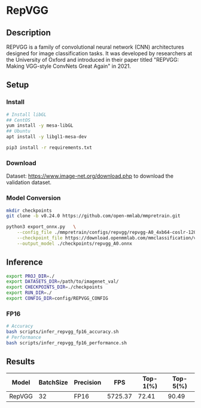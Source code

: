 # RepVGG

## Description

REPVGG is a family of convolutional neural network (CNN) architectures designed for image classification tasks.
It was developed by researchers at the University of Oxford and introduced in their paper titled "REPVGG: Making VGG-style ConvNets Great Again" in 2021.

## Setup

### Install

```bash
# Install libGL
## CentOS
yum install -y mesa-libGL
## Ubuntu
apt install -y libgl1-mesa-dev

pip3 install -r requirements.txt
```

### Download

Dataset: <https://www.image-net.org/download.php> to download the validation dataset.

### Model Conversion

```bash
mkdir checkpoints 
git clone -b v0.24.0 https://github.com/open-mmlab/mmpretrain.git

python3 export_onnx.py   \
    --config_file ./mmpretrain/configs/repvgg/repvgg-A0_4xb64-coslr-120e_in1k.py \
    --checkpoint_file https://download.openmmlab.com/mmclassification/v0/repvgg/repvgg-A0_3rdparty_4xb64-coslr-120e_in1k_20210909-883ab98c.pth \
    --output_model ./checkpoints/repvgg_A0.onnx
```

## Inference

```bash
export PROJ_DIR=./
export DATASETS_DIR=/path/to/imagenet_val/
export CHECKPOINTS_DIR=./checkpoints
export RUN_DIR=./
export CONFIG_DIR=config/REPVGG_CONFIG

```

### FP16

```bash
# Accuracy
bash scripts/infer_repvgg_fp16_accuracy.sh
# Performance
bash scripts/infer_repvgg_fp16_performance.sh
```

## Results

| Model  | BatchSize | Precision | FPS     | Top-1(%) | Top-5(%) |
| ------ | --------- | --------- | ------- | -------- | -------- |
| RepVGG | 32        | FP16      | 5725.37 | 72.41    | 90.49    |

